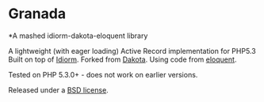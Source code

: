 Granada
======

*A mashed idiorm-dakota-eloquent library

A lightweight (with eager loading) Active Record implementation for PHP5.3
Built on top of [Idiorm](http://github.com/j4mie/idiorm/).
Forked from [Dakota](http://github.com/powerpak/dakota/).
Using code from [eloquent](https://github.com/taylorotwell/eloquent/).

Tested on PHP 5.3.0+ - does not work on earlier versions.

Released under a [BSD license](http://en.wikipedia.org/wiki/BSD_licenses).
